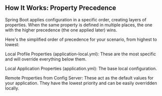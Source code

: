 ## How It Works: Property Precedence
Spring Boot applies configuration in a specific order, creating layers of properties. When the same property is defined in multiple places, the one with the higher precedence (the one applied later) wins.

Here's the simplified order of precedence for your scenario, from highest to lowest:

Local Profile Properties (application-local.yml): These are the most specific and will override everything below them.

Local Application Properties (application.yml): The base local configuration.

Remote Properties from Config Server: These act as the default values for your application. They have the lowest priority and can be easily overridden locally.
